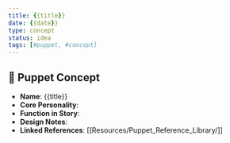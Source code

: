 ```yaml
---
title: {{title}}
date: {{date}}
type: concept
status: idea
tags: [#puppet, #concept]
---
```


## 🧠 Puppet Concept
- **Name**: {{title}}
- **Core Personality**: 
- **Function in Story**: 
- **Design Notes**: 
- **Linked References**: [[Resources/Puppet_Reference_Library/]]
